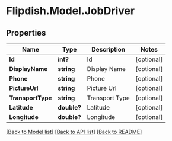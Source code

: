 # Flipdish.Model.JobDriver
## Properties

Name | Type | Description | Notes
------------ | ------------- | ------------- | -------------
**Id** | **int?** | Id | [optional] 
**DisplayName** | **string** | Display Name | [optional] 
**Phone** | **string** | Phone | [optional] 
**PictureUrl** | **string** | Picture Url | [optional] 
**TransportType** | **string** | Transport Type | [optional] 
**Latitude** | **double?** | Latitude | [optional] 
**Longitude** | **double?** | Longitude | [optional] 

[[Back to Model list]](../README.md#documentation-for-models) [[Back to API list]](../README.md#documentation-for-api-endpoints) [[Back to README]](../README.md)

